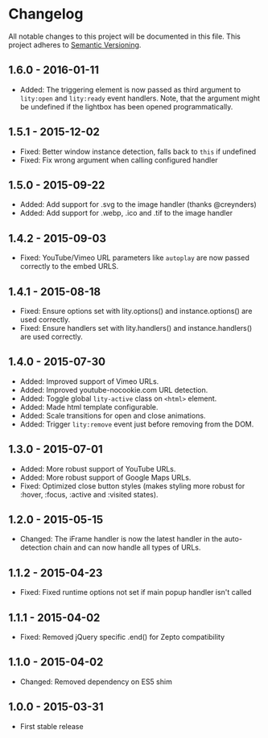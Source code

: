 Changelog
=========

All notable changes to this project will be documented in this file.
This project adheres to [Semantic Versioning](http://semver.org).

1.6.0 - 2016-01-11
------------------

* Added: The triggering element is now passed as third argument to `lity:open`
  and `lity:ready` event handlers. Note, that the argument might be undefined if
  the lightbox has been opened programmatically.

1.5.1 - 2015-12-02
------------------

* Fixed: Better window instance detection, falls back to `this` if undefined
* Fixed: Fix wrong argument when calling configured handler

1.5.0 - 2015-09-22
------------------

* Added: Add support for .svg to the image handler (thanks @creynders)
* Added: Add support for .webp, .ico and .tif to the image handler

1.4.2 - 2015-09-03
------------------

* Fixed: YouTube/Vimeo URL parameters like `autoplay` are now passed correctly
  to the embed URLS.

1.4.1 - 2015-08-18
------------------

* Fixed: Ensure options set with lity.options() and instance.options() are used
  correctly.
* Fixed: Ensure handlers set with lity.handlers() and instance.handlers() are
  used correctly.

1.4.0 - 2015-07-30
------------------

* Added: Improved support of Vimeo URLs.
* Added: Improved youtube-nocookie.com URL detection.
* Added: Toggle global `lity-active` class on `<html>` element.
* Added: Made html template configurable.
* Added: Scale transitions for open and close animations.
* Added: Trigger `lity:remove` event just before removing from the DOM.

1.3.0 - 2015-07-01
------------------

* Added: More robust support of YouTube URLs.
* Added: More robust support of Google Maps URLs.
* Fixed: Optimized close button styles (makes styling more robust for :hover,
  :focus, :active and :visited states).

1.2.0 - 2015-05-15
------------------

* Changed: The iFrame handler is now the latest handler in the auto-detection
  chain and can now handle all types of URLs.

1.1.2 - 2015-04-23
------------------

* Fixed: Fixed runtime options not set if main popup handler isn't called

1.1.1 - 2015-04-02
------------------

* Fixed: Removed jQuery specific .end() for Zepto compatibility

1.1.0 - 2015-04-02
------------------

* Changed: Removed dependency on ES5 shim

1.0.0 - 2015-03-31
------------------

* First stable release
